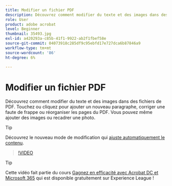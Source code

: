 ```yaml
---
title: Modifier un fichier PDF
description: Découvrez comment modifier du texte et des images dans des fichiers de PDF
role: User
product: adobe acrobat
level: Beginner
thumbnail: 35493.jpg
exl-id: a420293a-c85b-41f1-9922-ab2f1fbef58e
source-git-commit: 04073918c285df9c95ebfd17e727dca6b87846a9
workflow-type: tm+mt
source-wordcount: '86'
ht-degree: 6%

---
```


# Modifier un fichier PDF

Découvrez comment modifier du texte et des images dans des fichiers de PDF. Touchez ou cliquez pour ajouter un nouveau paragraphe, corriger une faute de frappe ou réorganiser les pages du PDF. Vous pouvez même ajouter des images ou recadrer une photo.

>[!TIP]
>
>Découvrez le nouveau mode de modification qui [ajuste automatiquement le contenu](auto-adjust-layout.md).

>[!VIDEO](https://video.tv.adobe.com/v/35493?hidetitle=true)

>[!TIP]
>
>Cette vidéo fait partie du cours [Gagnez en efficacité avec Acrobat DC et Microsoft 365](https://experienceleague.adobe.com/?recommended=Acrobat-U-1-2021.microsoft365) qui est disponible gratuitement sur Experience League !
